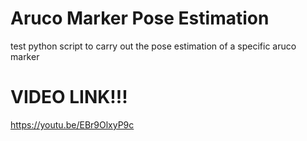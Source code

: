 # Aruco Marker Pose Estimation
test python script to carry out the pose estimation of a specific aruco marker 
# VIDEO LINK!!!
https://youtu.be/EBr9OlxyP9c
